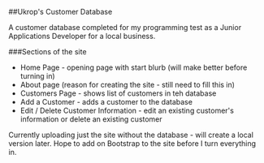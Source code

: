 ##Ukrop's Customer Database

A customer database completed for my programming test as a Junior Applications Developer for a local business. 

###Sections of the site
- Home Page - opening page with start blurb (will make better before turning in)
- About page (reason for creating the site - still need to fill this in)
- Customers Page - shows list of customers in teh database
- Add a Customer - adds a customer to the database
- Edit / Delete Customer Information - edit an existing customer's information or delete an existing customer


Currently uploading just the site without the database - will create a local version later. Hope to add on Bootstrap to the site before I turn everything in. 
